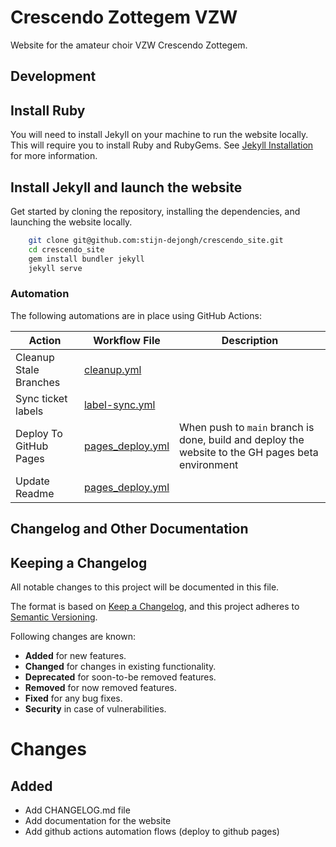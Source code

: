 # Crescendo Zottegem VZW

Website for the amateur choir VZW Crescendo Zottegem.

## Development

## Install Ruby

You will need to install Jekyll on your machine to run the website locally. 
This will require you to install Ruby and RubyGems.
See [Jekyll Installation](https://jekyllrb.com/docs/installation/) for more information.

## Install Jekyll and launch the website

Get started by cloning the repository, installing the dependencies, and launching the website locally.
```bash
    git clone git@github.com:stijn-dejongh/crescendo_site.git
    cd crescendo_site
    gem install bundler jekyll
    jekyll serve
```

### Automation

The following automations are in place using GitHub Actions:

| Action                 | Workflow File                                          | Description                                                                                       |
|------------------------|--------------------------------------------------------|---------------------------------------------------------------------------------------------------|
| Cleanup Stale Branches | [cleanup.yml](.github/workflows/cleanup.yml)           |                                                                                                   |
| Sync ticket labels     | [label-sync.yml](.github/workflows/label-sync.yml)     |                                                                                                   |
| Deploy To GitHub Pages | [pages_deploy.yml](.github/workflows/pages_deploy.yml) | When push to `main` branch is done, build and deploy the website to the GH pages beta environment |
| Update Readme          | [pages_deploy.yml](.github/workflows/pages_deploy.yml) |                                                                                                   |

## Changelog and Other Documentation

<!-- CHANGELOG:START -->
## Keeping a Changelog

All notable changes to this project will be documented in this file.

The format is based on [Keep a Changelog](https://keepachangelog.com/en/1.0.0/),
and this project adheres to [Semantic Versioning](https://semver.org/spec/v2.0.0.html).

Following changes are known:

- **Added** for new features.
- **Changed** for changes in existing functionality.
- **Deprecated** for soon-to-be removed features.
- **Removed** for now removed features.
- **Fixed** for any bug fixes.
- **Security** in case of vulnerabilities.

# Changes

## Added

* Add CHANGELOG.md file
* Add documentation for the website
* Add github actions automation flows (deploy to github pages)

<!-- CHANGELOG:END -->
